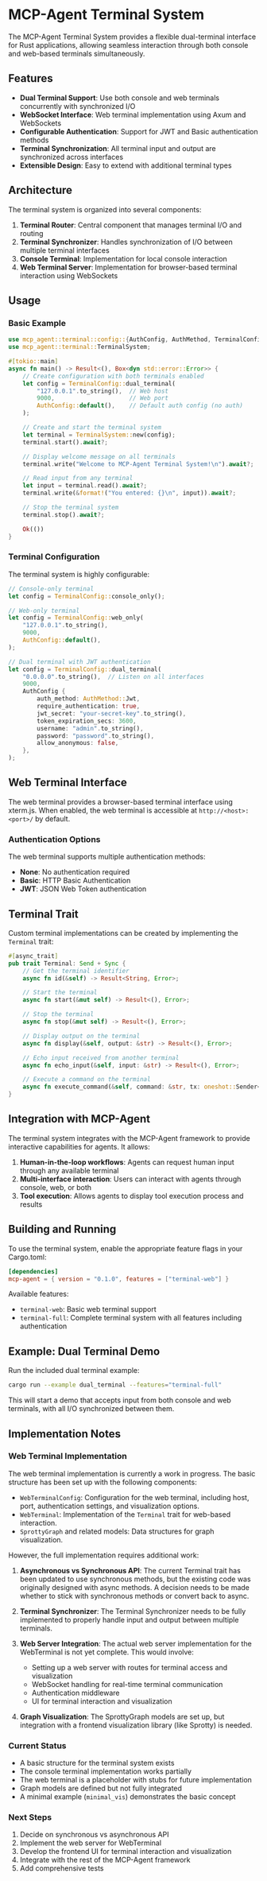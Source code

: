 # MCP-Agent Terminal System

The MCP-Agent Terminal System provides a flexible dual-terminal interface for Rust applications, allowing seamless interaction through both console and web-based terminals simultaneously.

## Features

- **Dual Terminal Support**: Use both console and web terminals concurrently with synchronized I/O
- **WebSocket Interface**: Web terminal implementation using Axum and WebSockets
- **Configurable Authentication**: Support for JWT and Basic authentication methods
- **Terminal Synchronization**: All terminal input and output are synchronized across interfaces
- **Extensible Design**: Easy to extend with additional terminal types

## Architecture

The terminal system is organized into several components:

1. **Terminal Router**: Central component that manages terminal I/O and routing
2. **Terminal Synchronizer**: Handles synchronization of I/O between multiple terminal interfaces
3. **Console Terminal**: Implementation for local console interaction
4. **Web Terminal Server**: Implementation for browser-based terminal interaction using WebSockets

## Usage

### Basic Example

```rust
use mcp_agent::terminal::config::{AuthConfig, AuthMethod, TerminalConfig};
use mcp_agent::terminal::TerminalSystem;

#[tokio::main]
async fn main() -> Result<(), Box<dyn std::error::Error>> {
    // Create configuration with both terminals enabled
    let config = TerminalConfig::dual_terminal(
        "127.0.0.1".to_string(),  // Web host
        9000,                     // Web port
        AuthConfig::default(),    // Default auth config (no auth)
    );

    // Create and start the terminal system
    let terminal = TerminalSystem::new(config);
    terminal.start().await?;

    // Display welcome message on all terminals
    terminal.write("Welcome to MCP-Agent Terminal System!\n").await?;

    // Read input from any terminal
    let input = terminal.read().await?;
    terminal.write(&format!("You entered: {}\n", input)).await?;

    // Stop the terminal system
    terminal.stop().await?;

    Ok(())
}
```

### Terminal Configuration

The terminal system is highly configurable:

```rust
// Console-only terminal
let config = TerminalConfig::console_only();

// Web-only terminal
let config = TerminalConfig::web_only(
    "127.0.0.1".to_string(),
    9000,
    AuthConfig::default(),
);

// Dual terminal with JWT authentication
let config = TerminalConfig::dual_terminal(
    "0.0.0.0".to_string(),  // Listen on all interfaces
    9000,
    AuthConfig {
        auth_method: AuthMethod::Jwt,
        require_authentication: true,
        jwt_secret: "your-secret-key".to_string(),
        token_expiration_secs: 3600,
        username: "admin".to_string(),
        password: "password".to_string(),
        allow_anonymous: false,
    },
);
```

## Web Terminal Interface

The web terminal provides a browser-based terminal interface using xterm.js. When enabled, the web terminal is accessible at `http://<host>:<port>/` by default.

### Authentication Options

The web terminal supports multiple authentication methods:

- **None**: No authentication required
- **Basic**: HTTP Basic Authentication
- **JWT**: JSON Web Token authentication

## Terminal Trait

Custom terminal implementations can be created by implementing the `Terminal` trait:

```rust
#[async_trait]
pub trait Terminal: Send + Sync {
    // Get the terminal identifier
    async fn id(&self) -> Result<String, Error>;

    // Start the terminal
    async fn start(&mut self) -> Result<(), Error>;

    // Stop the terminal
    async fn stop(&mut self) -> Result<(), Error>;

    // Display output on the terminal
    async fn display(&self, output: &str) -> Result<(), Error>;

    // Echo input received from another terminal
    async fn echo_input(&self, input: &str) -> Result<(), Error>;

    // Execute a command on the terminal
    async fn execute_command(&self, command: &str, tx: oneshot::Sender<String>) -> Result<(), Error>;
}
```

## Integration with MCP-Agent

The terminal system integrates with the MCP-Agent framework to provide interactive capabilities for agents. It allows:

1. **Human-in-the-loop workflows**: Agents can request human input through any available terminal
2. **Multi-interface interaction**: Users can interact with agents through console, web, or both
3. **Tool execution**: Allows agents to display tool execution process and results

## Building and Running

To use the terminal system, enable the appropriate feature flags in your Cargo.toml:

```toml
[dependencies]
mcp-agent = { version = "0.1.0", features = ["terminal-web"] }
```

Available features:

- `terminal-web`: Basic web terminal support
- `terminal-full`: Complete terminal system with all features including authentication

## Example: Dual Terminal Demo

Run the included dual terminal example:

```bash
cargo run --example dual_terminal --features="terminal-full"
```

This will start a demo that accepts input from both console and web terminals, with all I/O synchronized between them.

## Implementation Notes

### Web Terminal Implementation

The web terminal implementation is currently a work in progress. The basic structure has been set up with the following components:

- `WebTerminalConfig`: Configuration for the web terminal, including host, port, authentication settings, and visualization options.
- `WebTerminal`: Implementation of the `Terminal` trait for web-based interaction.
- `SprottyGraph` and related models: Data structures for graph visualization.

However, the full implementation requires additional work:

1. **Asynchronous vs Synchronous API**: The current Terminal trait has been updated to use synchronous methods, but the existing code was originally designed with async methods. A decision needs to be made whether to stick with synchronous methods or convert back to async.

2. **Terminal Synchronizer**: The Terminal Synchronizer needs to be fully implemented to properly handle input and output between multiple terminals.

3. **Web Server Integration**: The actual web server implementation for the WebTerminal is not yet complete. This would involve:

   - Setting up a web server with routes for terminal access and visualization
   - WebSocket handling for real-time terminal communication
   - Authentication middleware
   - UI for terminal interaction and visualization

4. **Graph Visualization**: The SprottyGraph models are set up, but integration with a frontend visualization library (like Sprotty) is needed.

### Current Status

- A basic structure for the terminal system exists
- The console terminal implementation works partially
- The web terminal is a placeholder with stubs for future implementation
- Graph models are defined but not fully integrated
- A minimal example (`minimal_vis`) demonstrates the basic concept

### Next Steps

1. Decide on synchronous vs asynchronous API
2. Implement the web server for WebTerminal
3. Develop the frontend UI for terminal interaction and visualization
4. Integrate with the rest of the MCP-Agent framework
5. Add comprehensive tests

